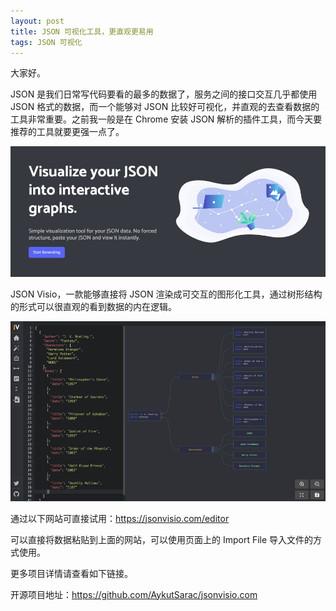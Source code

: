 ```yaml
---
layout: post
title: JSON 可视化工具，更直观更易用
tags: JSON 可视化
---
```


大家好。

JSON 是我们日常写代码要看的最多的数据了，服务之间的接口交互几乎都使用 JSON 格式的数据，而一个能够对 JSON 比较好可视化，并直观的去查看数据的工具非常重要。之前我一般是在 Chrome 安装 JSON 解析的插件工具，而今天要推荐的工具就要更强一点了。

![image-20220320214726413](https://raw.githubusercontent.com/ZhuPeng/pic/master/images/compress_image-20220320214726413.png)

JSON Visio，一款能够直接将 JSON 渲染成可交互的图形化工具，通过树形结构的形式可以很直观的看到数据的内在逻辑。

![image-20220320215006415](https://raw.githubusercontent.com/ZhuPeng/pic/master/images/compress_image-20220320215006415.png)

通过以下网站可直接试用：https://jsonvisio.com/editor

可以直接将数据粘贴到上面的网站，可以使用页面上的 Import File 导入文件的方式使用。

更多项目详情请查看如下链接。

开源项目地址：https://github.com/AykutSarac/jsonvisio.com
